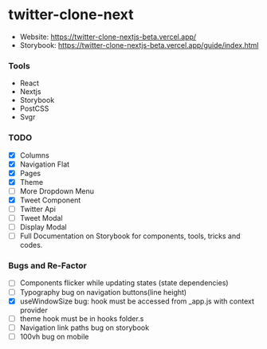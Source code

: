 # twitter-clone-next

- Website: https://twitter-clone-nextjs-beta.vercel.app/
- Storybook: https://twitter-clone-nextjs-beta.vercel.app/guide/index.html

### Tools

- React
- Nextjs
- Storybook
- PostCSS
- Svgr

### TODO

- [x] Columns
- [x] Navigation Flat
- [x] Pages
- [x] Theme
- [ ] More Dropdown Menu
- [x] Tweet Component
- [ ] Twitter Api
- [ ] Tweet Modal
- [ ] Display Modal
- [ ] Full Documentation on Storybook for components, tools, tricks and codes.

### Bugs and Re-Factor

- [ ] Components flicker while updating states (state dependencies)
- [ ] Typography bug on navigation buttons(line height)
- [x] useWindowSize bug: hook must be accessed from \_app.js with context provider
- [ ] theme hook must be in hooks folder.s
- [ ] Navigation link paths bug on storybook
- [ ] 100vh bug on mobile
